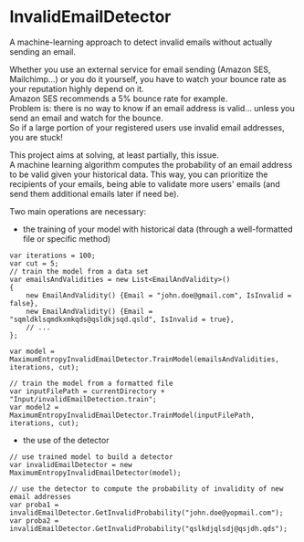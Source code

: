 InvalidEmailDetector
====================

A machine-learning approach to detect invalid emails without actually sending an email.

Whether you use an external service for email sending (Amazon SES, Mailchimp...) or you do it yourself, you have to watch your bounce rate as your reputation highly depend on it.  
Amazon SES recommends a 5% bounce rate for example.  
Problem is: there is no way to know if an email address is valid... unless you send an email and watch for the bounce.  
So if a large portion of your registered users use invalid email addresses, you are stuck!

This project aims at solving, at least partially, this issue.  
A machine learning algorithm computes the probability of an email address to be valid given your historical data. This way, you can prioritize the recipients of your emails, being able to validate more users' emails (and send them additional emails later if need be).

Two main operations are necessary:
- the training of your model with historical data (through a well-formatted file or specific method)
```
var iterations = 100;
var cut = 5;
// train the model from a data set
var emailsAndValidities = new List<EmailAndValidity>()
{
    new EmailAndValidity() {Email = "john.doe@gmail.com", IsInvalid = false},
    new EmailAndValidity() {Email = "sqmldklsqmdkxmkqds@qsldkjsqd.qsld", IsInvalid = true},
    // ...
};

var model = MaximumEntropyInvalidEmailDetector.TrainModel(emailsAndValidities, iterations, cut);

// train the model from a formatted file
var inputFilePath = currentDirectory + "Input/invalidEmailDetection.train";
var model2 = MaximumEntropyInvalidEmailDetector.TrainModel(inputFilePath, iterations, cut);
```
- the use of the detector
```
// use trained model to build a detector
var invalidEmailDetector = new MaximumEntropyInvalidEmailDetector(model);

// use the detector to compute the probability of invalidity of new email addresses
var proba1 = invalidEmailDetector.GetInvalidProbability("john.doe@yopmail.com");
var proba2 = invalidEmailDetector.GetInvalidProbability("qslkdjqlsdj@qsjdh.qds");
```